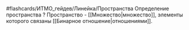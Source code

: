 #flashcards/ИТМО_гейдев/Линейка/Пространства
Определение пространства
?
Пространство - [[Множество|множество]], элементы которого связаны [[Бинарное отношение|отношениями]].
